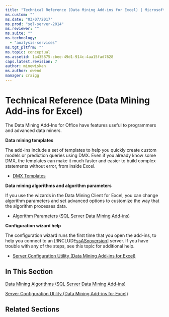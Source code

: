 ```yaml
---
title: "Technical Reference (Data Mining Add-ins for Excel) | Microsoft Docs"
ms.custom: ""
ms.date: "03/07/2017"
ms.prod: "sql-server-2014"
ms.reviewer: ""
ms.suite: ""
ms.technology: 
  - "analysis-services"
ms.tgt_pltfrm: ""
ms.topic: conceptual
ms.assetid: 1a435875-cbee-49d1-914c-4aa15fad7628
caps.latest.revision: 7
author: minewiskan
ms.author: owend
manager: craigg
---
```

# Technical Reference (Data Mining Add-ins for Excel)
  The Data Mining Add-Ins for Office have features useful to programmers and advanced data miners.  
  
 **Data mining templates**  
  
 The add-ins include a set of templates to help you quickly create custom models or prediction queries using DMX. Even if you already know some DMX, the templates can make it much faster and easier to build complex statements without error, from inside Excel.  
  
-   [DMX Templates](dmx-templates.md)  
  
 **Data mining algorithms and algorithm parameters**  
  
 If you use the wizards in the Data Mining Client for Excel, you can change algorithm parameters and set advanced options to customize the way that the algorithm processes data.  
  
-   [Algorithm Parameters &#40;SQL Server Data Mining Add-ins&#41;](algorithm-parameters-sql-server-data-mining-add-ins.md)  
  
 **Configuration wizard help**  
  
 The configuration wizard runs the first time that you open the add-ins, to help you connect to an [!INCLUDE[ssASnoversion](../includes/ssasnoversion-md.md)] server. If you have trouble with any of the steps, see this topic for additional help.  
  
-   [Server Configuration Utility &#40;Data Mining Add-ins for Excel&#41;](server-configuration-utility-data-mining-add-ins-for-excel.md)  
  
## In This Section  
 [Data Mining Algorithms &#40;SQL Server Data Mining Add-ins&#41;](data-mining-algorithms-sql-server-data-mining-add-ins.md)  
  
 [Server Configuration Utility &#40;Data Mining Add-ins for Excel&#41;](server-configuration-utility-data-mining-add-ins-for-excel.md)  
  
## Related Sections  
  
